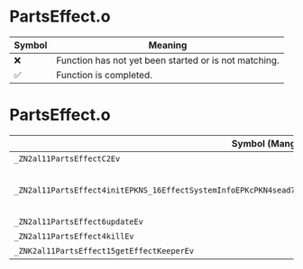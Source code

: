 # PartsEffect.o
| Symbol | Meaning 
| ------------- | ------------- 
| :x: | Function has not yet been started or is not matching. 
| :white_check_mark: | Function is completed. 


# PartsEffect.o
| Symbol (Mangled) | Symbol (Demangled) | Decompiled? |
| ------------- |  ------------- | ------------- |
| `_ZN2al11PartsEffectC2Ev` | `al::PartsEffect::PartsEffect(void)` | :white_check_mark: |
| `_ZN2al11PartsEffect4initEPKNS_16EffectSystemInfoEPKcPKN4sead7Vector3IfEESA_PKNS6_8Matrix34IfEEPKNS_10IUseCameraE` | `al::PartsEffect::init(al::EffectSystemInfo const*,char const*,sead::Vector3<float> const*,sead::Vector3<float> const*,sead::Matrix34<float> const*,al::IUseCamera const*)` | :white_check_mark: |
| `_ZN2al11PartsEffect6updateEv` | `al::PartsEffect::update(void)` | :white_check_mark: |
| `_ZN2al11PartsEffect4killEv` | `al::PartsEffect::kill(void)` | :white_check_mark: |
| `_ZNK2al11PartsEffect15getEffectKeeperEv` | `al::PartsEffect::getEffectKeeper(void)const` | :white_check_mark: |
